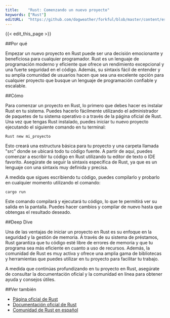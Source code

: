 ```yaml
---
title:    "Rust: Comenzando un nuevo proyecto"
keywords: ["Rust"]
editURL:  "https://github.com/dogweather/forkful/blob/master/content/es/rust/starting-a-new-project.md"
---
```


{{< edit_this_page >}}

##Por qué

Empezar un nuevo proyecto en Rust puede ser una decisión emocionante y beneficiosa para cualquier programador. Rust es un lenguaje de programación moderno y eficiente que ofrece un rendimiento excepcional y una fuerte seguridad en el código. Además, su sintaxis fácil de entender y su amplia comunidad de usuarios hacen que sea una excelente opción para cualquier proyecto que busque un lenguaje de programación confiable y escalable.

##Cómo

Para comenzar un proyecto en Rust, lo primero que debes hacer es instalar Rust en tu sistema. Puedes hacerlo fácilmente utilizando el administrador de paquetes de tu sistema operativo o a través de la página oficial de Rust. Una vez que tengas Rust instalado, puedes iniciar tu nuevo proyecto ejecutando el siguiente comando en tu terminal:

```
Rust new mi_proyecto
```

Esto creará una estructura básica para tu proyecto y una carpeta llamada "src" donde se ubicará todo tu código fuente. A partir de aquí, puedes comenzar a escribir tu código en Rust utilizando tu editor de texto o IDE favorito. Asegúrate de seguir la sintaxis específica de Rust, ya que es un lenguaje con una sintaxis muy definida y precisa.

A medida que sigues escribiendo tu código, puedes compilarlo y probarlo en cualquier momento utilizando el comando:

```
cargo run
```

Este comando compilará y ejecutará tu código, lo que te permitirá ver su salida en la pantalla. Puedes hacer cambios y compilar de nuevo hasta que obtengas el resultado deseado.

##Deep Dive

Una de las ventajas de iniciar un proyecto en Rust es su enfoque en la seguridad y la gestión de memoria. A través de su sistema de préstamos, Rust garantiza que tu código esté libre de errores de memoria y que tu programa sea más eficiente en cuanto a uso de recursos. Además, la comunidad de Rust es muy activa y ofrece una amplia gama de bibliotecas y herramientas que puedes utilizar en tu proyecto para facilitar tu trabajo.

A medida que continúas profundizando en tu proyecto en Rust, asegúrate de consultar la documentación oficial y la comunidad en línea para obtener ayuda y consejos útiles.

##Ver también

- [Página oficial de Rust](https://www.rust-lang.org/es)
- [Documentación oficial de Rust](https://doc.rust-lang.org/book/)
- [Comunidad de Rust en español](https://www.rust-lang.es/)